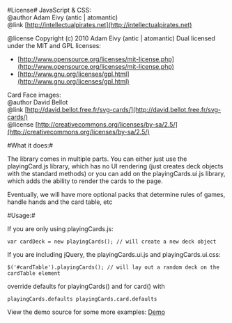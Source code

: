 #License#
JavaScript & CSS:  
@author Adam Eivy (antic | atomantic)  
@link [http://intellectualpirates.net](http://intellectualpirates.net)  

@license Copyright (c) 2010 Adam Eivy (antic | atomantic) Dual licensed under the MIT and GPL licenses:  
 * [http://www.opensource.org/licenses/mit-license.php](http://www.opensource.org/licenses/mit-license.php)  
 * [http://www.gnu.org/licenses/gpl.html](http://www.gnu.org/licenses/gpl.html)

Card Face images:   
@author David Bellot  
@link [http://david.bellot.free.fr/svg-cards/](http://david.bellot.free.fr/svg-cards/)  
@license [http://creativecommons.org/licenses/by-sa/2.5/](http://creativecommons.org/licenses/by-sa/2.5/)  

#What it does:#

The library comes in multiple parts. You can either just use the playingCard.js library, which has no UI rendering (just creates deck objects with the standard methods) or you can add on the playingCards.ui.js library, which adds the ability to render the cards to the page.

Eventually, we will have more optional packs that determine rules of games, handle hands and the card table, etc

#Usage:#

If you are only using playingCards.js:  
  
`var cardDeck = new playingCards(); // will create a new deck object`

If you are including jQuery, the playingCards.ui.js and playingCards.ui.css:

`$('#cardTable').playingCards(); // will lay out a random deck on the cardTable element`

override defaults for playingCards() and for card() with

`playingCards.defaults
playingCards.card.defaults`

View the demo source for some more examples:
[Demo](http://atomantic.github.com/JavaScript-Playing-Cards)